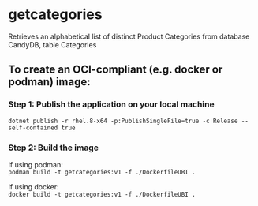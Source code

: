 # getcategories
Retrieves an alphabetical list of distinct Product Categories from database CandyDB, table Categories

## To create an OCI-compliant (e.g. docker or podman) image:

### Step 1: Publish the application on your local machine  
 `dotnet publish -r rhel.8-x64 -p:PublishSingleFile=true -c Release --self-contained true`  

### Step 2: Build the image  
 If using podman:  
 `podman build -t getcategories:v1 -f ./DockerfileUBI .`  

 If using docker:  
 `docker build -t getcategories:v1 -f ./DockerfileUBI .`

